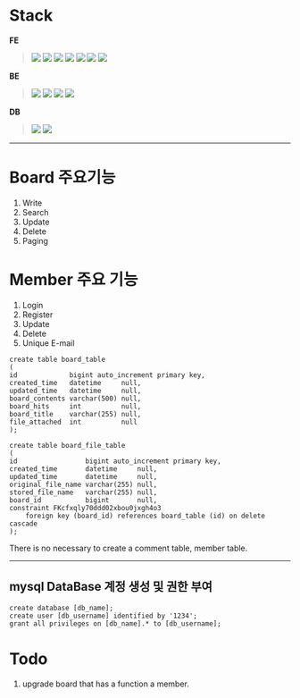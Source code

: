 # Stack
**FE**
><img src="https://img.shields.io/badge/visualstudiocode-007ACC?style=for-the-badge&logo=visualstudiocode&logoColor=white">
><img src="https://img.shields.io/badge/html5-E34F26?style=for-the-badge&logo=html5&logoColor=white">
><img src="https://img.shields.io/badge/css-1572B6?style=for-the-badge&logo=css3&logoColor=white">
><img src="https://img.shields.io/badge/figma-F24E1E?style=for-the-badge&logo=figma&logoColor=white">
><img src="https://img.shields.io/badge/javascript-F7DF1E?style=for-the-badge&logo=javascript&logoColor=black">
><img src="https://img.shields.io/badge/jquery-0769AD?style=for-the-badge&logo=jquery&logoColor=white">
><img src="https://img.shields.io/badge/thymeleaf-005F0F?style=for-the-badge&logo=thymeleaf&logoColor=white">
**BE**
><img src="https://img.shields.io/badge/intellijidea-000000?style=for-the-badge&logo=intellijidea&logoColor=white">
><img src="https://img.shields.io/badge/java-007396?style=for-the-badge&logo=java&logoColor=white">
><img src="https://img.shields.io/badge/gradle-02303A?style=for-the-badge&logo=gradle&logoColor=white">
><img src="https://img.shields.io/badge/springboot-6DB33F?style=for-the-badge&logo=springboot&logoColor=white"> 
**DB**
><img src="https://img.shields.io/badge/mysql-4479A1?style=for-the-badge&logo=mysql&logoColor=white">
><img src="https://img.shields.io/badge/mariaDB-003545?style=for-the-badge&logo=mariaDB&logoColor=white">


---

<!-- <img src="https://img.shields.io/badge/기술이름-#제외색상번호?style=for-the-badge&logo=아이콘이름&logoColor=white"> -->
# Board 주요기능 
1. Write
2. Search
3. Update
4. Delete
5. Paging

# Member 주요 기능
1. Login
2. Register
3. Update
4. Delete
5. Unique E-mail

```
create table board_table
(
id             bigint auto_increment primary key,
created_time   datetime     null,
updated_time   datetime     null,
board_contents varchar(500) null,
board_hits     int          null,
board_title    varchar(255) null,
file_attached  int          null
);

create table board_file_table
(
id                 bigint auto_increment primary key,
created_time       datetime     null,
updated_time       datetime     null,
original_file_name varchar(255) null,
stored_file_name   varchar(255) null,
board_id           bigint       null,
constraint FKcfxqly70ddd02xbou0jxgh4o3
    foreign key (board_id) references board_table (id) on delete cascade
);
```
There is no necessary to create a comment table, member table.

---

## mysql DataBase 계정 생성 및 권한 부여 
```
create database [db_name];
create user [db_username] identified by '1234';
grant all privileges on [db_name].* to [db_username];
```


# Todo
1. upgrade board that has a function a member.
